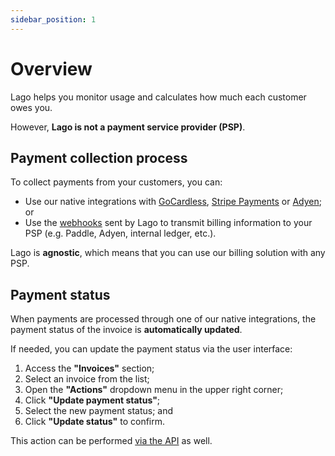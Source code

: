 ```yaml
---
sidebar_position: 1
---
```


# Overview
Lago helps you monitor usage and calculates how much each customer owes you.

However, **Lago is not a payment service provider (PSP)**.

## Payment collection process
To collect payments from your customers, you can:
- Use our native integrations with [GoCardless](gocardless-integration), [Stripe Payments](stripe-integration) or [Adyen](adyen-integration); or
- Use the [webhooks](../../api/webhooks/messages) sent by Lago to transmit billing information to your PSP (e.g. Paddle, Adyen, internal ledger, etc.).

Lago is **agnostic**, which means that you can use our billing solution with any PSP.

## Payment status
When payments are processed through one of our native integrations, the payment status of the invoice is **automatically updated**.

If needed, you can update the payment status via the user interface:
1. Access the **"Invoices"** section;
2. Select an invoice from the list;
3. Open the **"Actions"** dropdown menu in the upper right corner;
4. Click **"Update payment status"**;
5. Select the new payment status; and
6. Click **"Update status"** to confirm.

This action can be performed [via the API](../../api/invoices/update-invoice) as well.